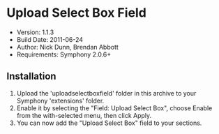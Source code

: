 # Upload Select Box Field

* Version: 1.1.3
* Build Date: 2011-06-24
* Author: Nick Dunn, Brendan Abbott
* Requirements: Symphony 2.0.6+


## Installation

1. Upload the 'uploadselectboxfield' folder in this archive to your Symphony 'extensions' folder.
2. Enable it by selecting the "Field: Upload Select Box", choose Enable from the with-selected menu, then click Apply.
3. You can now add the "Upload Select Box" field to your sections.
